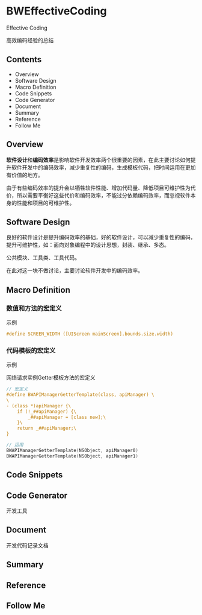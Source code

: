 # BWEffectiveCoding
Effective Coding

高效编码经验的总结

## Contents

- Overview
- Software Design
- Macro Definition
- Code Snippets
- Code Generator
- Document
- Summary
- Reference
- Follow Me

## Overview

**软件设计**和**编码效率**是影响软件开发效率两个很重要的因素，在此主要讨论如何提升软件开发中的编码效率，减少重复性的编码，生成模板代码，把时间运用在更加有价值的地方。

由于有些编码效率的提升会以牺牲软件性能、增加代码量、降低项目可维护性为代价，所以需要平衡好这些代价和编码效率，不能过分依赖编码效率，而忽视软件本身的性能和项目的可维护性。

## Software Design

良好的软件设计是提升编码效率的基础，好的软件设计，可以减少重复性的编码，提升可维护性，如：面向对象编程中的设计思想，封装、继承、多态。

公共模块、工具类、工具代码。

在此对这一块不做讨论，主要讨论软件开发中的编码效率。

## Macro Definition

### 数值和方法的宏定义

示例

```objective-c
#define SCREEN_WIDTH ([UIScreen mainScreen].bounds.size.width)
```

### 代码模板的宏定义

示例

网络请求实例Getter模板方法的宏定义

```objective-c
// 宏定义
#define BWAPIManagerGetterTemplate(class, apiManager) \
\
- (class *)apiManager {\
    if (!_##apiManager) {\
        _##apiManager = [class new];\
    }\
    return _##apiManager;\
}

// 运用
BWAPIManagerGetterTemplate(NSObject, apiManager0)
BWAPIManagerGetterTemplate(NSObject, apiManager1)
```

## Code Snippets



## Code Generator

开发工具

## Document

开发代码记录文档

## Summary



## Reference



## Follow Me